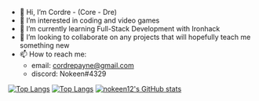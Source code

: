 - 👋 Hi, I’m Cordre - (Core - Dre)
- 👀 I’m interested in coding and video games
- 🌱 I’m currently learning Full-Stack Development with Ironhack
- 💞️ I’m looking to collaborate on any projects that will hopefully teach me something new
- 📫 How to reach me:
  * email: cordrepayne@gmail.com
  * discord: Nokeen#4329

[![Top Langs](https://github-readme-stats.vercel.app/api/top-langs/?username=nokeen12)](https://github.com/nokeen12/github-readme-stats)
[![Top Langs](https://github-readme-stats.vercel.app/api/top-langs/?username=nokeen12&layout=compact)](https://github.com/anuraghazra/github-readme-stats)
[![nokeen12's GitHub stats](https://github-readme-stats.vercel.app/api?username=nokeen12)](https://github.com/nokeen12/github-readme-stats)

<!---
nokeen12/nokeen12 is a ✨ special ✨ repository because its `README.md` (this file) appears on your GitHub profile.
You can click the Preview link to take a look at your changes.
--->
